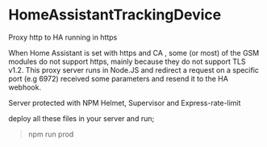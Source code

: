 # HomeAssistantTrackingDevice
Proxy http to HA running in https 

When Home Assistant is set with https and CA , some (or most) of the GSM modules do not support https, mainly because they do not support TLS v1.2.
This proxy server runs in Node.JS and redirect a request on a specific port (e.g 6972) received some parameters and resend it to the HA webhook.


Server protected with NPM Helmet, Supervisor and Express-rate-limit 

deploy all these files in your server and run;



> npm run prod
